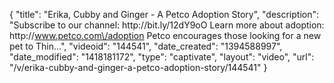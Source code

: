 {
    "title": "Erika, Cubby and Ginger - A Petco Adoption Story",
    "description": "Subscribe to our channel: http:\/\/bit.ly\/12dY9oO Learn more about adoption: http:\/\/www.petco.com\/adoption Petco encourages those looking for a new pet to Thin...",
    "videoid": "144541",
    "date_created": "1394588997",
    "date_modified": "1418181172",
    "type": "captivate",
    "layout": "video",
    "url": "\/v\/erika-cubby-and-ginger-a-petco-adoption-story\/144541"
}